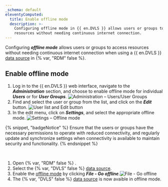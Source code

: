 ```yaml
---
_schema: default
eleventyComputed:
  title: Enable offline mode
  description: >-
    Configuring offline mode in {{ en.DVLS }} allows users or groups to access
    resources without needing continuous internet connection.
---
```

Configuring ***offline mode*** allows users or groups to access resources without needing continuous internet connection when using a {{ en.DVLS }} [data source](/rdm/concepts/basic-concepts/data-sources/) in {% var, "RDM" false %}.

## Enable offline mode

1. Log in to the {{ en.DVLS }} web interface, navigate to the ***Administration*** section, and choose to enable offline mode for individual ***Users*** or for ***User Groups***. ![Administration – Users/User Groups](https://cdnweb.devolutions.net/docs/DVLS4018_2024_1.png)
2. Find and select the user or group from the list, and click on the ***Edit*** button. ![User list and Edit button](https://cdnweb.devolutions.net/docs/DVLS6078_2024_1.png)
3. In the edit menu, click on ***Settings***, and select the appropriate offline mode. ![Settings – Offline mode](https://cdnweb.devolutions.net/docs/DVLS4021_2024_1.png)

{% snippet, "badgeNotice" %}
Ensure that the users or groups have the necessary permissions to operate with reduced connectivity, and regularly update and synchronize settings when connectivity is available to maintain security and functionality.
{% endsnippet %}

&nbsp;

1. Open {% var, "RDM" false %} .
2. Select the {% var, "DVLS" false %} [data source](/concepts/basic-concepts/data-sources/).
3. Enable the [offline mode](/rdm/concepts/intermediate-concepts/offline/) by clicking ***File - Go offline***.![File - Go offline](https://cdnweb.devolutions.net/docs/RDMW6096_2024_2.png)
4. The {% var, "DVLS" false %} [data source](/concepts/basic-concepts/data-sources/) is now avaible in offline mode.